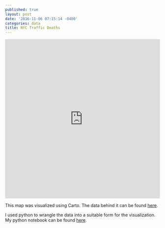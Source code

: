 ```yaml
---
published: true
layout: post
date: '2016-11-06 07:15:14 -0400'
categories: data
title: NYC Traffic Deaths
---
```

<iframe width="100%" height="520" frameborder="0" src="https://willgeary.carto.com/viz/0891f228-a478-11e6-b997-0e3ebc282e83/embed_map" allowfullscreen webkitallowfullscreen mozallowfullscreen oallowfullscreen msallowfullscreen></iframe>

This map was visualized using Carto. The data behind it can be found [here](https://data.cityofnewyork.us/Public-Safety/NYPD-Motor-Vehicle-Collisions/h9gi-nx95/data).

I used python to wrangle the data into a suitable form for the visualization. My python notebook can be found [here](https://github.com/willgeary/nyctrafficdeaths/blob/master/README.md).
